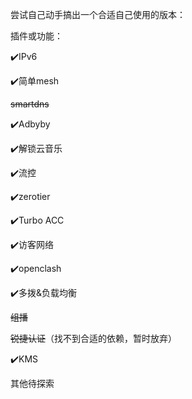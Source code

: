 尝试自己动手搞出一个合适自己使用的版本：

插件或功能：

:heavy_check_mark:IPv6

:heavy_check_mark:简单mesh

~~smartdns~~

:heavy_check_mark:Adbyby

:heavy_check_mark:解锁云音乐

:heavy_check_mark:流控

:heavy_check_mark:zerotier

:heavy_check_mark:Turbo ACC

:heavy_check_mark:访客网络

:heavy_check_mark:openclash

:heavy_check_mark:多拨&负载均衡

~~组播~~

~~锐捷认证~~（找不到合适的依赖，暂时放弃）

:heavy_check_mark:KMS

其他待探索

